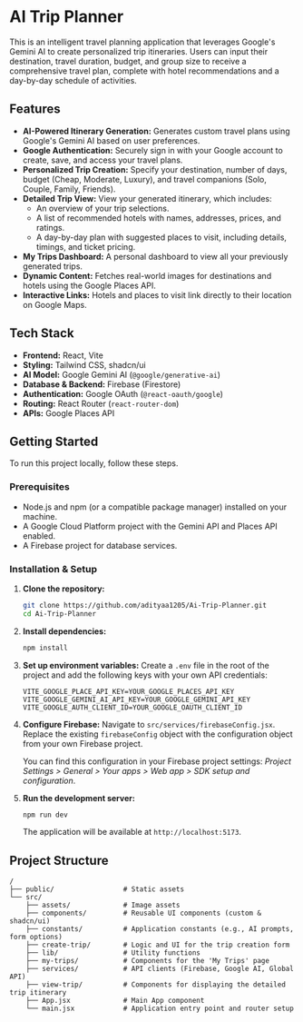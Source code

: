 # AI Trip Planner


This is an intelligent travel planning application that leverages Google's Gemini AI to create personalized trip itineraries. Users can input their destination, travel duration, budget, and group size to receive a comprehensive travel plan, complete with hotel recommendations and a day-by-day schedule of activities.

## Features

- **AI-Powered Itinerary Generation:** Generates custom travel plans using Google's Gemini AI based on user preferences.
- **Google Authentication:** Securely sign in with your Google account to create, save, and access your travel plans.
- **Personalized Trip Creation:** Specify your destination, number of days, budget (Cheap, Moderate, Luxury), and travel companions (Solo, Couple, Family, Friends).
- **Detailed Trip View:** View your generated itinerary, which includes:
    - An overview of your trip selections.
    - A list of recommended hotels with names, addresses, prices, and ratings.
    - A day-by-day plan with suggested places to visit, including details, timings, and ticket pricing.
- **My Trips Dashboard:** A personal dashboard to view all your previously generated trips.
- **Dynamic Content:** Fetches real-world images for destinations and hotels using the Google Places API.
- **Interactive Links:** Hotels and places to visit link directly to their location on Google Maps.

## Tech Stack

- **Frontend:** React, Vite
- **Styling:** Tailwind CSS, shadcn/ui
- **AI Model:** Google Gemini AI (`@google/generative-ai`)
- **Database & Backend:** Firebase (Firestore)
- **Authentication:** Google OAuth (`@react-oauth/google`)
- **Routing:** React Router (`react-router-dom`)
- **APIs:** Google Places API

## Getting Started

To run this project locally, follow these steps.

### Prerequisites

- Node.js and npm (or a compatible package manager) installed on your machine.
- A Google Cloud Platform project with the Gemini API and Places API enabled.
- A Firebase project for database services.

### Installation & Setup

1.  **Clone the repository:**
    ```sh
    git clone https://github.com/adityaa1205/Ai-Trip-Planner.git
    cd Ai-Trip-Planner
    ```

2.  **Install dependencies:**
    ```sh
    npm install
    ```

3.  **Set up environment variables:**
    Create a `.env` file in the root of the project and add the following keys with your own API credentials:

    ```
    VITE_GOOGLE_PLACE_API_KEY=YOUR_GOOGLE_PLACES_API_KEY
    VITE_GOOGLE_GEMINI_AI_API_KEY=YOUR_GOOGLE_GEMINI_API_KEY
    VITE_GOOGLE_AUTH_CLIENT_ID=YOUR_GOOGLE_OAUTH_CLIENT_ID
    ```

4.  **Configure Firebase:**
    Navigate to `src/services/firebaseConfig.jsx`. Replace the existing `firebaseConfig` object with the configuration object from your own Firebase project.

    You can find this configuration in your Firebase project settings:
    *Project Settings > General > Your apps > Web app > SDK setup and configuration*.

5.  **Run the development server:**
    ```sh
    npm run dev
    ```
    The application will be available at `http://localhost:5173`.

## Project Structure

```
/
├── public/                 # Static assets
└── src/
    ├── assets/             # Image assets
    ├── components/         # Reusable UI components (custom & shadcn/ui)
    ├── constants/          # Application constants (e.g., AI prompts, form options)
    ├── create-trip/        # Logic and UI for the trip creation form
    ├── lib/                # Utility functions
    ├── my-trips/           # Components for the 'My Trips' page
    ├── services/           # API clients (Firebase, Google AI, Global API)
    ├── view-trip/          # Components for displaying the detailed trip itinerary
    ├── App.jsx             # Main App component
    └── main.jsx            # Application entry point and router setup
